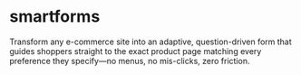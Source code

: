 # smartforms
Transform any e-commerce site into an adaptive, question-driven form that guides shoppers straight to the exact product page matching every preference they specify—no menus, no mis-clicks, zero friction.
